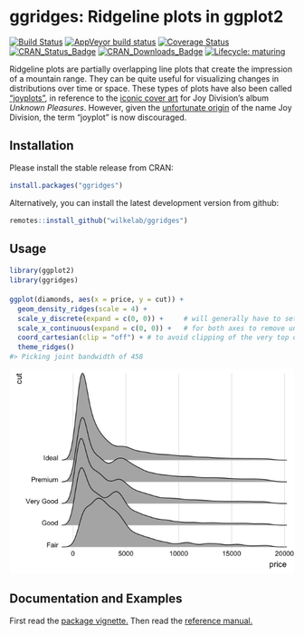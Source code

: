 
<!-- README.md is generated from README.Rmd. Please edit that file -->

# ggridges: Ridgeline plots in ggplot2

<!-- badges: start -->

[![Build
Status](https://travis-ci.org/wilkelab/ggridges.svg?branch=master)](https://travis-ci.org/wilkelab/ggridges)
[![AppVeyor build
status](https://ci.appveyor.com/api/projects/status/github/wilkelab/ggridges?branch=master&svg=true)](https://ci.appveyor.com/project/clauswilke/ggridges)
[![Coverage
Status](https://img.shields.io/codecov/c/github/wilkelab/ggridges/master.svg)](https://codecov.io/github/wilkelab/ggridges?branch=master)
[![CRAN\_Status\_Badge](http://www.r-pkg.org/badges/version/ggridges)](https://CRAN.R-project.org/package=ggridges)
[![CRAN\_Downloads\_Badge](http://cranlogs.r-pkg.org/badges/ggridges)](http://cranlogs.r-pkg.org/downloads/total/last-month/ggridges)
[![Lifecycle:
maturing](https://img.shields.io/badge/lifecycle-maturing-blue.svg)](https://www.tidyverse.org/lifecycle/#maturing)
<!-- badges: end -->

Ridgeline plots are partially overlapping line plots that create the
impression of a mountain range. They can be quite useful for visualizing
changes in distributions over time or space. These types of plots have
also been called
[“joyplots”](https://twitter.com/JennyBryan/status/856674638981550080),
in reference to the [iconic cover
art](https://blogs.scientificamerican.com/sa-visual/pop-culture-pulsar-origin-story-of-joy-division-s-unknown-pleasures-album-cover-video/)
for Joy Division’s album *Unknown Pleasures*. However, given the
[unfortunate origin](https://en.wikipedia.org/wiki/House_of_Dolls) of
the name Joy Division, the term “joyplot” is now discouraged.

## Installation

Please install the stable release from CRAN:

``` r
install.packages("ggridges")
```

Alternatively, you can install the latest development version from
github:

``` r
remotes::install_github("wilkelab/ggridges")
```

## Usage

``` r
library(ggplot2)
library(ggridges)
    
ggplot(diamonds, aes(x = price, y = cut)) +
  geom_density_ridges(scale = 4) + 
  scale_y_discrete(expand = c(0, 0)) +     # will generally have to set the `expand` option
  scale_x_continuous(expand = c(0, 0)) +   # for both axes to remove unneeded padding
  coord_cartesian(clip = "off") + # to avoid clipping of the very top of the top ridgeline
  theme_ridges()
#> Picking joint bandwidth of 458
```

![](man/figures/README-diamonds-1.png)<!-- -->

## Documentation and Examples

First read the [package
vignette.](https://wilkelab.org/ggridges/articles/introduction.html)
Then read the [reference
manual.](https://wilkelab.org/ggridges/reference/index.html)
